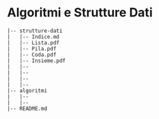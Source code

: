 # Algoritmi e Strutture Dati

```
|-- strutture-dati
|   |-- Indice.md
|   |-- Lista.pdf
|   |-- Pila.pdf
|   |-- Coda.pdf
|   |-- Insieme.pdf
|   |--
|   |--
|   |--
|   |--
|-- algoritmi
|   |--
|   |--
|-- README.md
```
